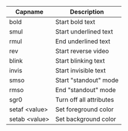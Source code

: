 |Capname|	Description|
|-----|------|
|bold	|Start bold text|
|smul	|Start underlined text|
|rmul	|End underlined text|
|rev	|Start reverse video|
|blink	|Start blinking text|
|invis	|Start invisible text|
|smso	|Start "standout" mode|
|rmso|	End "standout" mode|
|sgr0	|Turn off all attributes|
|setaf \<value>|	Set foreground color|
|setab \<value>	|Set background color|

